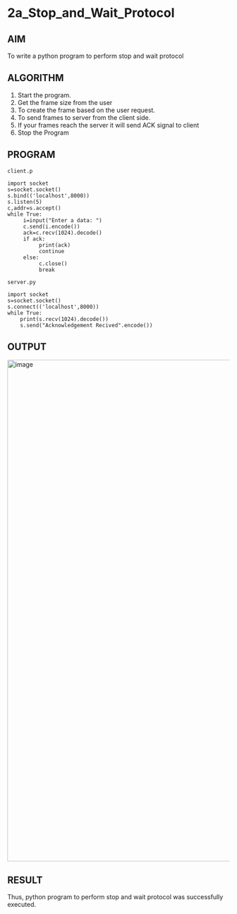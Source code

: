 # 2a_Stop_and_Wait_Protocol
## AIM 
To write a python program to perform stop and wait protocol
## ALGORITHM
1. Start the program.
2. Get the frame size from the user
3. To create the frame based on the user request.
4. To send frames to server from the client side.
5. If your frames reach the server it will send ACK signal to client
6. Stop the Program
## PROGRAM
```
client.p

import socket 
s=socket.socket() 
s.bind(('localhost',8000)) 
s.listen(5) 
c,addr=s.accept() 
while True: 
     i=input("Enter a data: ") 
     c.send(i.encode()) 
     ack=c.recv(1024).decode() 
     if ack: 
          print(ack) 
          continue 
     else: 
          c.close() 
          break

server.py

import socket 
s=socket.socket() 
s.connect(('localhost',8000)) 
while True: 
    print(s.recv(1024).decode()) 
    s.send("Acknowledgement Recived".encode())
```
## OUTPUT
<img width="1915" height="1138" alt="image" src="https://github.com/user-attachments/assets/f3e1d5c0-cd76-455a-9748-5b9cbc5c4f63" />

## RESULT
Thus, python program to perform stop and wait protocol was successfully executed.
